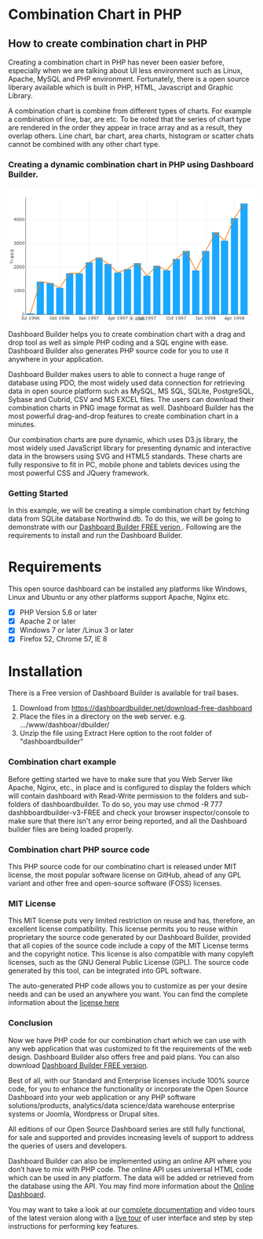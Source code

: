 # Combination Chart in PHP
## How to create combination chart in PHP
Creating a combination chart in PHP has never been easier before, especially when we are talking about UI less environment such as Linux, Apache, MySQL and PHP environment. Fortunately, there is a open source liberary available which is built in PHP, HTML, Javascript and Graphic Library. 

A combination chart is combine from different types of charts. For example a combination of line, bar, are etc. To be noted that the series of chart type are rendered in the order they appear in trace array and as a result, they overlap others. Line chart, bar chart, area charts, histogram or scatter chats cannot be combined with any other chart type.

### Creating a dynamic combination chart in PHP using Dashboard Builder.
<p style="text-align:center;"><img src="https://raw.githubusercontent.com/DashboardBuilder/combination-chart-php/master/img/combination-chart.png" alt="Combination chart in PHP" title="Combination chart in PHP" /></p>

Dashboard Builder helps you to create combination chart with a drag and drop tool as well as simple PHP coding and a SQL engine with ease. Dashboard Builder also generates PHP source code for you to use it anywhere in your application.

Dashboard Builder makes users to able to connect a huge range of database using PDO, the most widely used data connection for retrieving data in open source platform such as MySQL, MS SQL, SQLite, PostgreSQL, Sybase and Cubrid, CSV and MS EXCEL files. The users can download their combination charts in PNG image format as well. Dashboard Builder has the most powerful drag-and-drop features to create combination chart in a minutes.

Our combination charts are pure dynamic, which uses D3.js library, the most widely used JavaScript library for presenting dynamic and interactive data in the browsers using SVG and HTML5 standards. These charts are fully responsive to fit in PC, mobile phone and tablets devices using the most powerful CSS and JQuery framework. 

### Getting Started

In this example, we will be creating a simple combination chart by fetching data from SQLite database Northwind.db. To do this, we will be going to demonstrate with our <a href="https://dashboardbuilder.net/dashboard-builder-free-download" title="Download Dashboard Builder FREE">Dashboard Builder FREE verion </a>. Following are the requirements to install and run the Dashboard Builder. 

Requirements
==
This open source dashboard can be installed any platforms like Windows, Linux and Ubuntu or any other platforms support Apache, Nginx etc.

- [x] PHP Version 5.6 or later
- [x] Apache 2 or later
- [x] Windows 7 or later /Linux 3 or later
- [x] Firefox 52, Chrome 57, IE 8

Installation
==
There is a Free version of Dashboard Builder is available for trail bases.

1. Download from https://dashboardbuilder.net/download-free-dashboard
2. Place the files in a directory on the web server. e.g. …/www/dashboar/dbuilder/
3. Unzip  the file using Extract Here option to the root folder of "dashboardbuilder"

### Combination chart example

Before getting started we have to make sure that you Web Server like Apache, Nginx, etc., in place and is configured to display the folders which will contain dashboard with Read-Write permission to the folders and sub-folders of dashboardbuilder. To do so, you may use chmod -R 777 dashbboardbuilder-v3-FREE and check your browser inspector/console to make sure that there isn't any error being reported, and all the Dashboard builder files are being loaded properly. 

### Combination chart PHP source code
This PHP source code for our combinatino chart is released under MIT license, the most popular software license on GitHub, ahead of any GPL variant and other free and open-source software (FOSS) licenses. 

### MIT License
This MIT license puts very limited restriction on reuse and has, therefore, an excellent license compatibility. This license permits you to reuse within proprietary the source code generated by our Dashboard Builder, provided that all copies of the source code include a copy of the MIT License terms and the copyright notice. This license is also compatible with many copyleft licenses, such as the GNU General Public License (GPL). The source code generated by this tool, can be integrated into GPL software.

The auto-generated PHP code allows you to customize as per your desire needs and can be used an anywhere you want. You can find the complete information about the <a href="https://dashboardbuilder.net/code-license">license here </a>

### Conclusion
Now we have PHP code for our combination chart which we can use with any web application that was customized to fit the requirements of the web design. Dashboard Builder also offers free and paid plans. You can also download <a href="https://dashboardbuilder.net/dashboard-builder-free-download">Dashboard Builder FREE version</a>. 

Best of all, with our Standard and Enterprise licenses include 100% source code, for you to enhance the functionality or incorporate the Open Source Dashboard into your web application or any PHP software solutions/products, analytics/data science/data warehouse enterprise systems or Joomla, Wordpress or Drupal sites.

All editions of our Open Source Dashboard series are still fully functional, for sale and supported and provides increasing levels of support to address the queries of users and developers.

Dashboard Builder can also be implemented using an online API where you don’t have to mix with PHP code. The online API uses universal HTML code which can be used in any platform. The data will be added or retrieved from the database using the API. You may find more information about the <a href="https://dashboardbuilder.net/online-dashboard">Online Dashboard</a>.


You may want to take a look at our <a href="https://dashboardbuilder.net/documentation">complete documentation</a> and video tours of the latest version along with a <a href="https://dashboardbuilder.net/live-dashboard/lib">live tour</a> of user interface and step by step instructions for performing key features.
